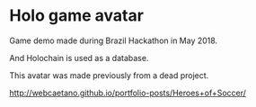 # Holo game avatar

Game demo made during Brazil Hackathon in May 2018.

And Holochain is used as a database.

This avatar was made previously from a dead project.

http://webcaetano.github.io/portfolio-posts/Heroes+of+Soccer/

